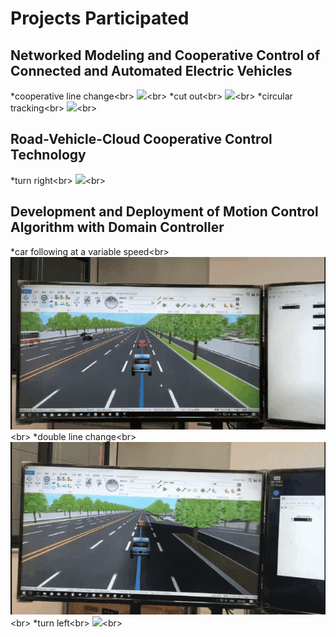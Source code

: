 # Projects Participated

## Networked Modeling and Cooperative Control of Connected and Automated Electric Vehicles
*cooperative line change\<br>
![](https://github.com/jieli18/projects_participated/blob/main/cooperative_line_change.gif)\<br>
*cut out\<br>
![](https://github.com/jieli18/projects_participated/blob/main/cut_out.gif)\<br>
*circular tracking\<br>
![](https://github.com/jieli18/projects_participated/blob/main/circular_tracking.gif)\<br>

## Road-Vehicle-Cloud Cooperative Control Technology
*turn right\<br>
![](https://github.com/jieli18/projects_participated/blob/main/turn_right.gif)\<br>

## Development and Deployment of Motion Control Algorithm with Domain Controller
*car following at a variable speed\<br>
![](https://github.com/jieli18/projects_participated/blob/main/HIL_variable_speed.gif)\<br>
*double line change\<br>
![](https://github.com/jieli18/projects_participated/blob/main/HIL_double_shift_line.gif)\<br>
*turn left\<br>
![](https://github.com/jieli18/projects_participated/blob/main/HIL_turn_left.gif)\<br>

